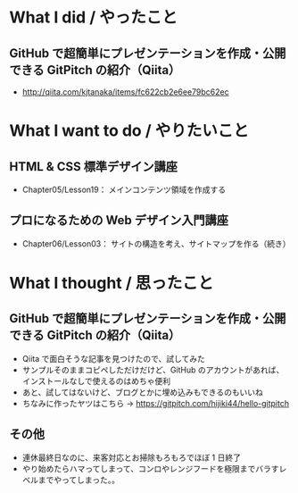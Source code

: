 # What I did / やったこと
## GitHub で超簡単にプレゼンテーションを作成・公開できる GitPitch の紹介（Qiita）
- http://qiita.com/kjtanaka/items/fc622cb2e6ee79bc62ec

# What I want to do / やりたいこと
## HTML & CSS 標準デザイン講座
- Chapter05/Lesson19： メインコンテンツ領域を作成する

## プロになるための Web デザイン入門講座
- Chapter06/Lesson03： サイトの構造を考え、サイトマップを作る（続き）

# What I thought / 思ったこと
## GitHub で超簡単にプレゼンテーションを作成・公開できる GitPitch の紹介（Qiita）
- Qiita で面白そうな記事を見つけたので、試してみた
- サンプルそのままコピペしただけだけど、GitHub のアカウントがあれば、インストールなしで使えるのはめちゃ便利
- あと、試してはないけど、ブログとかに埋め込みもできるのもいいね
- ちなみに作ったヤツはこちら → https://gitpitch.com/hijiki44/hello-gitpitch

## その他
- 連休最終日なのに、来客対応とお掃除もろもろでほぼ 1 日終了
- やり始めたらハマってしまって、コンロやレンジフードを極限までバラすレベルまでやってしまった。。
